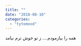 ```yaml
---
title: ""
date: "2018-08-10"
categories: 
  - "tytomood"
---
```


همه را بیازمودم.... ز تو خوش ترم نیامد
